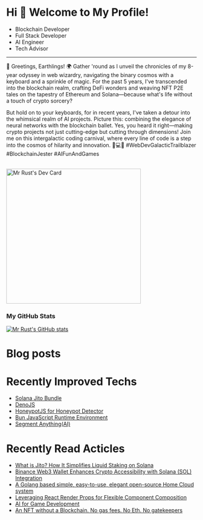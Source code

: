 Hi 👋 Welcome to My Profile!
============================
* Blockchain Developer
* Full Stack Developer
* AI Engineer
* Tech Advisor
----------------------------------------------------

🚀 Greetings, Earthlings! 🌍 Gather 'round as I unveil the chronicles of my 8-year odyssey in web wizardry, navigating the binary cosmos with a keyboard and a sprinkle of magic. For the past 5 years, I've transcended into the blockchain realm, crafting DeFi wonders and weaving NFT P2E tales on the tapestry of Ethereum and Solana—because what's life without a touch of crypto sorcery?

But hold on to your keyboards, for in recent years, I've taken a detour into the whimsical realm of AI projects. Picture this: combining the elegance of neural networks with the blockchain ballet. Yes, you heard it right—making crypto projects not just cutting-edge but cutting through dimensions! Join me on this intergalactic coding carnival, where every line of code is a step into the cosmos of hilarity and innovation. 🚀💻🌌 #WebDevGalacticTrailblazer #BlockchainJester #AIFunAndGames
<br> <br>

<a href="https://app.daily.dev/mrrust77"><img src="https://api.daily.dev/devcards/v2/OPrPhalM7pR9vO8TnKyX3.png?type=default&r=sim" width="356" alt="Mr Rust's Dev Card"/></a>

### My GitHub Stats
<a href="http://www.github.com/mrrust77"><img src="https://github-readme-stats.vercel.app/api?username=mrrust77&show_icons=true&count_private=true&title_color=0891b2&text_color=ffffff&icon_color=0891b2&bg_color=1c1917&hide_border=true&theme=prussian&show=reviews,discussions_started,discussions_answered,prs_merged,prs_merged_percentage" alt="Mr Rust's GitHub stats" /></a>

# Blog posts
<!-- BLOG-POST-LIST:START -->
<!-- BLOG-POST-LIST:END -->

# Recently Improved Techs
- [Solana Jito Bundle](https://www.jito.wtf)
- [DenoJS](https://deno.com)
- [HoneypotJS for Honeypot Detector](https://honeypot.is/)
- [Bun JavaScript Runtime Environment](https://bun.sh)
- [Segment Anything(AI)](https://segment-anything.com)

# Recently Read Acticles
- [What is Jito? How It Simplifies Liquid Staking on Solana](https://www.codezeros.com/what-is-jito-how-it-simplifies-liquid-staking-on-solana)
- [Binance Web3 Wallet Enhances Crypto Accessibility with Solana (SOL) Integration](https://blockchain.news/news/binance-web3-wallet-enhances-crypto-accessibility-with-solana-sol-integration)
- [A Golang based simple, easy-to-use, elegant open-source Home Cloud system](https://golang.ch/a-golang-based-simple-easy-to-use-elegant-open-source-home-cloud-system/?ref=dailydev)
- [Leveraging React Render Props for Flexible Component Composition](https://www.dhiwise.com/post/leveraging-react-render-props-for-flexible-component-composition)
- [AI for Game Development](https://huggingface.co/blog/ml-for-games-1?ref=dailydev)
- [An NFT without a Blockchain. No gas fees. No Eth. No gatekeepers](https://shkspr.mobi/blog/2021/12/an-nft-without-a-blockchain-no-gas-fees-no-eth/?ref=dailydev)
